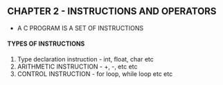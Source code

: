 ## CHAPTER 2 - INSTRUCTIONS AND OPERATORS

- A C PROGRAM IS A SET OF INSTRUCTIONS

#### TYPES OF INSTRUCTIONS

1. Type declaration instruction - int, float, char etc
2. ARITHMETIC INSTRUCTION - +, -, etc etc
3. CONTROL INSTRUCTION - for loop, while loop etc etc
